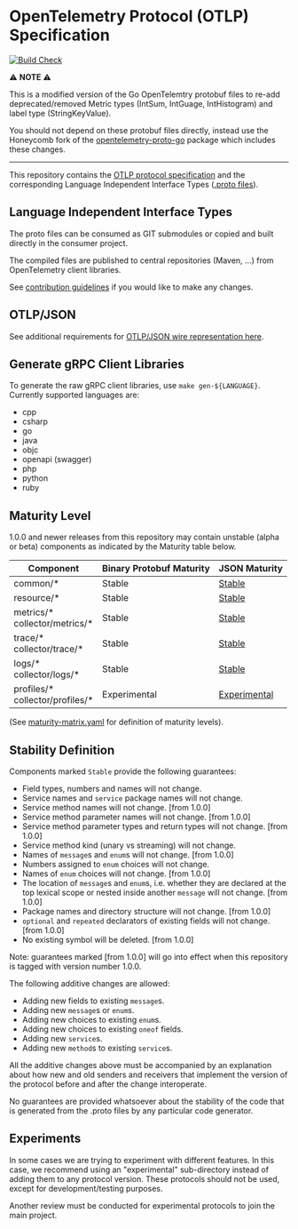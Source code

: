 # OpenTelemetry Protocol (OTLP) Specification

[![Build Check](https://github.com/open-telemetry/opentelemetry-proto/workflows/Build%20Check/badge.svg?branch=main)](https://github.com/open-telemetry/opentelemetry-proto/actions?query=workflow%3A%22Build+Check%22+branch%3Amain)

⚠️ **NOTE** ⚠️

This is a modified version of the Go OpenTelemtry protobuf files to re-add deprecated/removed Metric types (IntSum, IntGuage, IntHistogram) and label type (StringKeyValue).

You should not depend on these protobuf files directly, instead use the Honeycomb fork of the [opentelemetry-proto-go](https://github.com/honeycombio/opentelemetry-proto-go) package which includes these changes.

---

This repository contains the [OTLP protocol specification](docs/specification.md)
and the corresponding Language Independent Interface Types ([.proto files](opentelemetry/proto)).

## Language Independent Interface Types

The proto files can be consumed as GIT submodules or copied and built directly in the consumer project.

The compiled files are published to central repositories (Maven, ...) from OpenTelemetry client libraries.

See [contribution guidelines](CONTRIBUTING.md) if you would like to make any changes.

## OTLP/JSON

See additional requirements for [OTLP/JSON wire representation here](https://github.com/open-telemetry/opentelemetry-specification/blob/main/specification/protocol/otlp.md#json-protobuf-encoding).

## Generate gRPC Client Libraries

To generate the raw gRPC client libraries, use `make gen-${LANGUAGE}`. Currently supported languages are:

* cpp
* csharp
* go
* java
* objc
* openapi (swagger)
* php
* python
* ruby

## Maturity Level

1.0.0 and newer releases from this repository may contain unstable (alpha or beta)
components as indicated by the Maturity table below.

| Component | Binary Protobuf Maturity | JSON Maturity |
| --------- |--------------- | ------------- |
| common/* | Stable | [Stable](docs/specification.md#json-protobuf-encoding) |
| resource/* | Stable | [Stable](docs/specification.md#json-protobuf-encoding) |
| metrics/\*<br>collector/metrics/* | Stable | [Stable](docs/specification.md#json-protobuf-encoding) |
| trace/\*<br>collector/trace/* | Stable | [Stable](docs/specification.md#json-protobuf-encoding) |
| logs/\*<br>collector/logs/* | Stable | [Stable](docs/specification.md#json-protobuf-encoding) |
| profiles/\*<br>collector/profiles/* | Experimental | [Experimental](docs/specification.md#json-protobuf-encoding) |

(See [maturity-matrix.yaml](https://github.com/open-telemetry/community/blob/47813530864b9fe5a5146f466a58bd2bb94edc72/maturity-matrix.yaml#L57)
for definition of maturity levels).

## Stability Definition

Components marked `Stable` provide the following guarantees:

- Field types, numbers and names will not change.
- Service names and `service` package names will not change.
- Service method names will not change. [from 1.0.0]
- Service method parameter names will not change. [from 1.0.0]
- Service method parameter types and return types will not change. [from 1.0.0]
- Service method kind (unary vs streaming) will not change.
- Names of `message`s and `enum`s will not change. [from 1.0.0]
- Numbers assigned to `enum` choices will not change.
- Names of `enum` choices will not change. [from 1.0.0]
- The location of `message`s and `enum`s, i.e. whether they are declared at the top lexical
  scope or nested inside another `message` will not change. [from 1.0.0]
- Package names and directory structure will not change. [from 1.0.0]
- `optional` and `repeated` declarators of existing fields will not change. [from 1.0.0]
- No existing symbol will be deleted.  [from 1.0.0]

Note: guarantees marked [from 1.0.0] will go into effect when this repository is tagged
with version number 1.0.0.

The following additive changes are allowed:

- Adding new fields to existing `message`s.
- Adding new `message`s or `enum`s.
- Adding new choices to existing `enum`s.
- Adding new choices to existing `oneof` fields.
- Adding new `service`s.
- Adding new `method`s to existing `service`s.

All the additive changes above must be accompanied by an explanation about how
new and old senders and receivers that implement the version of the protocol
before and after the change interoperate.

No guarantees are provided whatsoever about the stability of the code that
is generated from the .proto files by any particular code generator.

## Experiments

In some cases we are trying to experiment with different features. In this case,
we recommend using an "experimental" sub-directory instead of adding them to any
protocol version. These protocols should not be used, except for
development/testing purposes.

Another review must be conducted for experimental protocols to join the main project.
